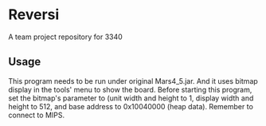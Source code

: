 # Reversi
A team project repository for 3340
## Usage
This program needs to be run under original Mars4_5.jar. And it uses bitmap display in the tools' menu to show the board. Before starting this program, set the bitmap's parameter to (unit width and height to 1, display width and height to 512, and base address to 0x10040000 (heap data). Remember to connect to MIPS.
